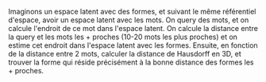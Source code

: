 Imaginons un espace latent avec des formes, et suivant le même référentiel d'espace, avoir un espace latent avec les mots. 
On query des mots, et on calcule l'endroit de ce mot dans l'espace latent. 
On calcule la distance entre la query et les mots les + proches (10-20 mots les plus proches) et on estime cet endroit dans l'espace latent avec les formes. 
Ensuite, en fonction de la distance entre 2 mots, calculer la distance de Hausdorff en 3D, et trouver la forme qui réside précisément à la bonne distance des formes les + proches. 